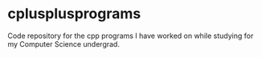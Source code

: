 # cplusplusprograms
Code repository for the cpp programs I have worked on while studying for my Computer Science undergrad.
